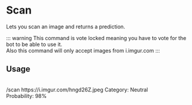 # Scan

Lets you scan an image and returns a prediction.

::: warning
This command is vote locked meaning you have to vote for the bot to be able to use it.<br />
Also this command will only accept images from i.imgur.com
:::

## Usage
<br />
<DiscordMessages>
	<DiscordMessage profile="user">
		/scan https://i.imgur.com/hngd26Z.jpeg
	</DiscordMessage>
	<DiscordMessage profile="bot">
		Category: Neutral<br />
        Probability: 98%
	</DiscordMessage>
</DiscordMessages>